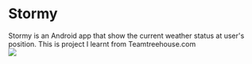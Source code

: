 # Stormy
Stormy is an Android app that show the current weather status at user's position. This is project I learnt from Teamtreehouse.com
<br/>
<img src="http://i.imgur.com/bH0Mh73.png" />
